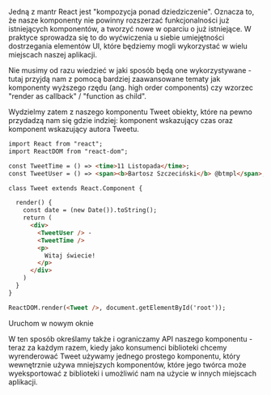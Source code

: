 Jedną z mantr React jest "kompozycja ponad dziedziczenie". Oznacza to, że nasze komponenty nie powinny rozszerzać funkcjonalności już istniejących komponentów, a tworzyć nowe w oparciu o już istniejące. W praktyce sprowadza się to do wyćwiczenia u siebie umiejętności dostrzegania elementów UI, które będziemy mogli wykorzystać w wielu miejscach naszej aplikacji.

Nie musimy od razu wiedzieć w jaki sposób będą one wykorzystywane - tutaj przyjdą nam z pomocą bardziej zaawansowane tematy jak komponenty wyższego rzędu (ang. high order components) czy wzorzec "render as callback" / "function as child".

Wydzielmy zatem z naszego komponentu Tweet obiekty, które na pewno przydadzą nam się gdzie indziej: komponent wskazujący czas oraz komponent wskazujący autora Tweetu.

```html
import React from "react";
import ReactDOM from "react-dom";

const TweetTime = () => <time>11 Listopada</time>;
const TweetUser = () => <span><b>Bartosz Szczeciński</b> @btmpl</span>;

class Tweet extends React.Component {

  render() {
    const date = (new Date()).toString();
    return (
      <div>
        <TweetUser /> -
        <TweetTime />
        <p>
          Witaj świecie!
        </p>
      </div>
    )
  }
}

ReactDOM.render(<Tweet />, document.getElementById('root'));    
```

Uruchom w nowym oknie

W ten sposób określamy także i ograniczamy API naszego komponentu - teraz za każdym razem, kiedy jako konsumenci biblioteki chcemy wyrenderować Tweet używamy jednego prostego komponentu, który wewnętrznie używa mniejszych komponentów, które jego twórca może wyeksportować z biblioteki i umożliwić nam na użycie w innych miejscach aplikacji.